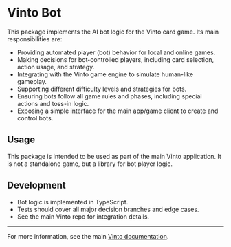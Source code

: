 # Vinto Bot

This package implements the AI bot logic for the Vinto card game. Its main responsibilities are:

- Providing automated player (bot) behavior for local and online games.
- Making decisions for bot-controlled players, including card selection, action usage, and strategy.
- Integrating with the Vinto game engine to simulate human-like gameplay.
- Supporting different difficulty levels and strategies for bots.
- Ensuring bots follow all game rules and phases, including special actions and toss-in logic.
- Exposing a simple interface for the main app/game client to create and control bots.

## Usage

This package is intended to be used as part of the main Vinto application. It is not a standalone game, but a library for bot player logic.

## Development

- Bot logic is implemented in TypeScript.
- Tests should cover all major decision branches and edge cases.
- See the main Vinto repo for integration details.

---

For more information, see the main [Vinto documentation](../../README.md).
